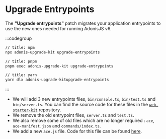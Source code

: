 # Upgrade Entrypoints

The **"Upgrade entrypoints"** patch migrates your application entrypoints to use the new ones needed for running AdonisJS v6.

:::codegroup

```sh
// title: npm
npx adonis-upgrade-kit upgrade-entrypoints
```

```sh
// title: pnpm
pnpm exec adonis-upgrade-kit upgrade-entrypoints
```

```sh
// title: yarn
yarn dlx adonis-upgrade-kitupgrade-entrypoints
```

:::

- We will add 3 new entrypoints files, `bin/console.ts`, `bin/test.ts` and `bin/server.ts`. You can find the source code for these files in the [`web-starter-kit`](https://github.com/adonisjs/web-starter-kit/tree/main/bin) repository.
- We remove the old entrypoint files, `server.ts` and `test.ts`.
- We also remove some of old files which are no longer required : `ace`, `ace-manifest.json` and `commands/index.ts`.
- We add a new `ace.js` file. Code for this file can be found [here](https://github.com/adonisjs/web-starter-kit/blob/main/ace.js).
